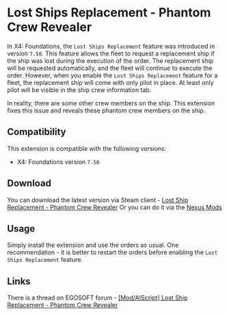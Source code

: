 # Lost Ships Replacement - Phantom Crew Revealer

In X4: Foundations, the `Lost Ships Replacement` feature was introduced in version `7.50`.
This feature allows the fleet to request a replacement ship if the ship was lost during the execution of the order. The replacement ship will be requested automatically, and the fleet will continue to execute the order.
However, when you enable the `Lost Ships Replacement` feature for a fleet, the replacement ship will come with only pilot in place.
At least only pilot will be visible in the ship crew information tab.

In reality, there are some other crew members on the ship. This extension fixes this issue and reveals these phantom crew members on the ship.

## Compatibility

This extension is compatible with the following versions:

- X4: Foundations version `7.50`

## Download

You can download the latest version via Steam client - [Lost Ship Replacement - Phantom Crew Revealer](https://steamcommunity.com/id/chemodun/myworkshopfiles/?appid=392160)
Or you can do it via the [Nexus Mods](https://next.nexusmods.com/profile/ChemODun/mods?gameId=2659)

## Usage

Simply install the extension and use the orders as usual.
One recommendation - it is better to restart the orders before enabling the `Lost Ships Replacement` feature.

## Links

There is a thread on EGOSOFT forum - [[Mod/AIScript] Lost Ship Replacement - Phantom Crew Revealer](https://forum.egosoft.com/viewtopic.php?t=??????)
